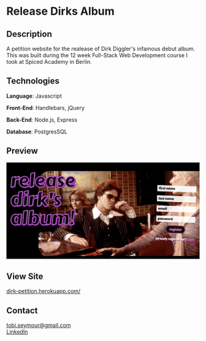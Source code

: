# Release Dirks Album

<h2>Description</h2>
<p>A petition website for the realease of Dirk Diggler's infamous debut album. This was built during the 12 week Full-Stack Web Development course I took at Spiced Academy in Berlin.</p>

<h2>Technologies</h2>
<p><strong>Language</strong>: Javascript</p>
<p><strong>Front-End</strong>: Handlebars, jQuery</p>
<p><strong>Back-End</strong>: Node.js, Express</p>
<p><strong>Database</strong>: PostgresSQL</p>

<h2>Preview</h2>
<img src="dirk-preview.png" alt="dirk-preview">

<h2>View Site</h2>
<div><a href="https://dirk-petition.herokuapp.com/">dirk-petition.herokuapp.com/</a></div>

<h2>Contact</h2>
<div><a href="mailto:tobi.seymour@gmail.com">tobi.seymour@gmail.com</a></div>
<div><a href="https://www.linkedin.com/in/tobiseymour/">LinkedIn</a></div>
